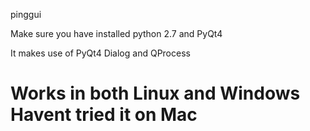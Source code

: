 pinggui

Make sure you have installed python 2.7 and PyQt4

It makes use of PyQt4 Dialog and QProcess

Works in both Linux and Windows Havent tried it on Mac
=======
